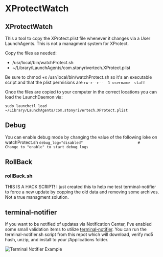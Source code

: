 XProtectWatch
=============

XProtectWatch
-------------
This a tool to copy the XProtect.plist file whenever it changes via a User LaunchAgents.  This is not a managment system for XProtect.

Copy the files as needed:

*	/usr/local/bin/watchProtect.sh
*	~/Library/LaunchAgents/com.stonyrivertech.XProtect.plist

Be sure to chmod +x /usr/local/bin/watchProtect.sh so it's an executable script and that the plist permisions are ```rw-r--r--  1 username  staff```

Once the files are copied to your computer in the correct locations you can load the LaunchDaemon via:

```sudo launchctl load ~/Library/LaunchAgents/com.stonyrivertech.XProtect.plist```

Debug
-----
You can enable debug mode by changing the value of the following loke on watchProtect.sh
```debug_log="disabled"							#	Change to "enable" to start debug logs```

RollBack
--------
### rollBack.sh ###
THIS IS A HACK SCRIPT!  I just created this to help me test terminal-notifier to force a new update by copping the old data and removing some archives.  Not a true managment solution.

terminal-notifier
-----------------
If you want to be notified of updates via Notification Center, I've enabled some small validation items to utilize [terminal-notifier][terminal-notifier].  You can run the terminal-notifier.sh script from this repot which will download, verify md5 hash, unzip, and install to your /Applications folder.

![Terminal Notifier Example](https://zcd-03.s3-external-1.amazonaws.com/ACLIDWKJQ5ZFC%2FXR4tJbM%2Fknp30lALVCx8YBdy%2B4AiiXCBFhkYigRQKVTg1j4qjJvgWMHRDD0C2UbFmX6IfPSQ9VvIRBOGr67DvYa3yB5dT1CueKGXWWbXqy3H4Sg3RM%2FDi0UpNKjJ092aHvCVErOMGrewEave84Q3H6W%2Bg%2Bj8t2TCHVCZVZDqmbUTMxdi9tjryrJLs4CtAJ9pwDehbnFtFaVgLX79Ig2z%2FgeAAmk4QyKcIDIISCOPYTUycUzgGwTgRu3LGrSRzWT5Dtqi9FoewuDW4eleDSBk4MYm7HjpZOvQEtzok%2Bi91hVyXpg%2F1FIxjBLoWSneNTE%2F%2F356x121.jpg?Expires=1364121878&response-expires=Sun%2C%2024%20Mar%202013%2010%3A44%3A38%20GMT&response-content-disposition=filename%3D%22356x121.jpg%22&x-amz-security-token=AQoDYXdzEIH%2F%2F%2F%2F%2F%2F%2F%2F%2F%2FwEa4AOuGqd3ZxRm6YB9jlIV3StNgxntoktOD4PhaNq0K4BjmXne3B8ls3AbebMMU2Jy%2BgzR%2B1c5f2jeRLS4vTFZqWk45Yq2%2BOYeJ6uakkMz0unwzfN0w%2BKChVQ6m2FjuffWxKAxfZ7WVLi%2BcHJt%2B%2BFxtQm6wi%2FTmf23gtHq2TGH7GEoE%2FrMQ3Pf04BTm%2Bmpkg3WxhOjcj%2Fb55gBOil0LfTZaYnaD2xqBPkYUMr0Kdvuu5pW%2Fb0DrxUuIb0dQS57hQtD4QszMn37VCfawDQQx%2B1ckKL9UUNzyODKqSMhcImr9bUktwj6XE9WYbcoSE6OjHbrfThKcnzerfiWpHGuG311kpK9gWugoixeRdXD5kG4weCNiloDEWQo%2FwbUBXeSxB7vkzEBlBvNwwHh5oc9KuhuRPkhdGQO8pP%2Br8LmIeyNjqsM8n%2Fo0g8LgTQgpPV0yURSQuVycdSLg5%2B39w8x0KwIT5hhESAeiLaAQ4Xwyug19QevyUtDRAjW9fwVlrL1ovTb4ugFRKGTy7%2BlljmSk9zPcfaGnLjjnG5N1in12WAlOyJ5CfaSh4eCKn213CsKsE4SrEPfQckrxkB512WhP1EvGVVVsL5gnvUm0VKEK3yYq7Szq%2Fvffy%2FNIk%2Bfggc%2BMcLuQAUgotazigU%3D&AWSAccessKeyId=ASIAJA3O7BGY6U3UJFXA&Signature=QIdgiJO3E22lM7CpqRsNLrWeINE%3D "Terminal Notifier Example") 

[terminal-notifier]: https://github.com/alloy/terminal-notifier